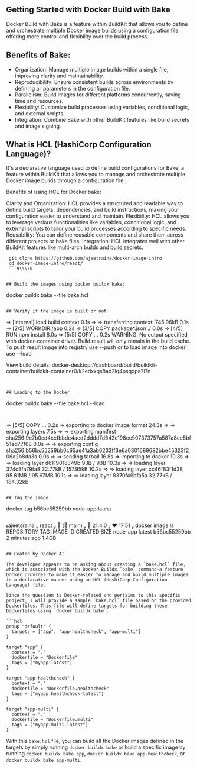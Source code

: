 ## Getting Started with Docker Build with Bake


Docker Build with Bake is a feature within BuildKit that allows you to define and orchestrate multiple Docker image builds using a configuration file, offering more control and flexibility over the build process.

## Benefits of Bake:

- Organization: Manage multiple image builds within a single file, improving clarity and maintainability.
- Reproducibility: Ensure consistent builds across environments by defining all parameters in the configuration file.
- Parallelism: Build images for different platforms concurrently, saving time and resources.
- Flexibility: Customize build processes using variables, conditional logic, and external scripts.
- Integration: Combine Bake with other BuildKit features like build secrets and image signing.


## What is HCL (HashiCorp Configuration Language)?

It's a declarative language used to define build configurations for Bake, a feature within BuildKit that allows you to manage and orchestrate multiple Docker image builds through a configuration file.

Benefits of using HCL for Docker bake:

Clarity and Organization: HCL provides a structured and readable way to define build targets, dependencies, and build instructions, making your configuration easier to understand and maintain.
Flexibility: HCL allows you to leverage various functionalities like variables, conditional logic, and external scripts to tailor your build processes according to specific needs.
Reusability: You can define reusable components and share them across different projects or bake files.
Integration: HCL integrates well with other BuildKit features like multi-arch builds and build secrets.

```
 git clone https://github.com/ajeetraina/docker-image-intro
 cd docker-image-intro/react/
 ```9\\\\0


## Build the images using docker buildx bake:

```
 docker buildx bake --file bake.hcl
```

## Verify if the image is built or not

```
 => [internal] load build context                                                        0.1s
 => => transferring context: 745.96kB                                                      0.1s
 => [2/5] WORKDIR /app                                                              0.2s
 => [3/5] COPY package*.json ./                                                         0.0s
 => [4/5] RUN npm install                                                            8.0s
 => [5/5] COPY . .                                                                0.2s
WARNING: No output specified with docker-container driver. Build result will only remain in the build cache. To push result image into registry use --push or to load image into docker use --load

View build details: docker-desktop://dashboard/build/buildkit-container/buildkit-container0/k2edxxqs8ad2lq4psqopa7i7n
```


## Loading to the Docker

```
 docker buildx bake --file bake.hcl --load
```


```
 => [5/5] COPY . .                                                                                                                               0.2s
 => exporting to docker image format                                                                                                            24.3s
 => => exporting layers                                                                                                                          7.5s
 => => exporting manifest sha256:9c7b0cd4ccfbbde4aed2dddd7d643c198ee507373757a587a8ee5bf51ed77f68                                                0.0s
 => => exporting config sha256:b56bc55259bb0c65ae41a3ab6233ff3e6a0301689682bbe45323f206a2b8da3a                                                  0.0s
 => => sending tarball                                                                                                                          16.8s
 => importing to docker                                                                                                                         10.3s
 => => loading layer d6119018349b 93B / 93B                                                                                                     10.3s
 => => loading layer 374c3fa79fa8 32.77kB / 157.95kB                                                                                            10.2s
 => => loading layer cc46f83f1d38 95.81MB / 95.97MB                                                                                             10.1s
 => => loading layer 8370f49bfa5a 32.77kB / 184.32kB
```

## Tag the image

```
docker tag b56bc55259bb node-app:latest
```
```
ajeetsraina  react  ➜ ( main)   21.4.0  ♥ 17:51  docker image ls
REPOSITORY                     TAG               IMAGE ID       CREATED         SIZE
node-app                       latest            b56bc55259bb   2 minutes ago   1.4GB
```

## Ceated by Docker AI

The developer appears to be asking about creating a `bake.hcl` file, which is associated with the Docker Buildx `bake` command—a feature Docker provides to make it easier to manage and build multiple images in a declarative manner using an HCL (HashiCorp Configuration Language) file.

Since the question is Docker-related and pertains to this specific project, I will provide a sample `bake.hcl` file based on the provided Dockerfiles. This file will define targets for building these Dockerfiles using `docker buildx bake`.

```hcl
group "default" {
  targets = ["app", "app-healthcheck", "app-multi"]
}

target "app" {
  context = "."
  dockerfile = "Dockerfile"
  tags = ["myapp:latest"]
}

target "app-healthcheck" {
  context = "."
  dockerfile = "Dockerfile.healthcheck"
  tags = ["myapp:healthcheck-latest"]
}

target "app-multi" {
  context = "."
  dockerfile = "Dockerfile.multi"
  tags = ["myapp:multi-latest"]
}
```

With this `bake.hcl` file, you can build all the Docker images defined in the targets by simply running `docker buildx bake` or build a specific image by running `docker buildx bake app`, `docker buildx bake app-healthcheck`, or `docker buildx bake app-multi`.


